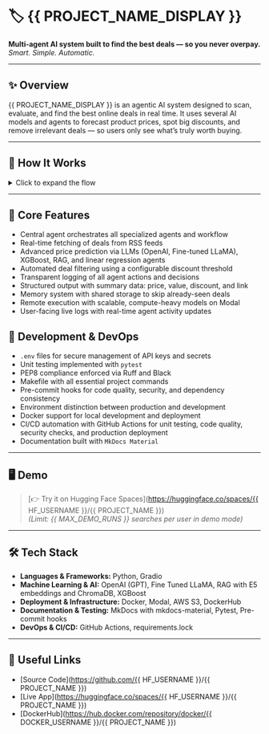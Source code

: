 # 🏷️ {{ PROJECT_NAME_DISPLAY }}

**Multi-agent AI system built to find the best deals — so you never overpay.**  
*Smart. Simple. Automatic.*

---

## ✨ Overview

{{ PROJECT_NAME_DISPLAY }} is an agentic AI system designed to scan, evaluate, and find the best online deals in real time. It uses several AI models and agents to forecast product prices, spot big discounts, and remove irrelevant deals — so users only see what’s truly worth buying.

---

## 🚀 How It Works

<details>
  <summary>Click to expand the flow</summary>

  <p>1️⃣ Users select up to {{ MAX_CAT }} categories from a predefined list in a sleek Gradio interface.</p>

  <p>2️⃣ A <strong>DealScanner agent</strong> fetches products and uses OpenAI to select the 5 best deals, ensuring clarity in description and pricing.</p>

  <p>3️⃣ Descriptions are passed to three independent agent models, each operating separately:</p>
    <ul>
      <li>A fine-tuned <strong>LLaMA LLM</strong></li>
      <li><strong>XGBoost</strong> with <strong>E5 embeddings</strong></li>
      <li>A <strong>RAG pipeline</strong> using <strong>E5 embeddings</strong> with <strong>ChromaDB</strong> and a frontier <strong>LLM model</strong></li>
    </ul>
  <p>The three agent predictions are combined by an <strong>ensemble agent</strong> using a <strong>linear regression model</strong> to produce the final estimated price.</p>

  <p>4️⃣ If the actual price is at least <strong>${{DEAL_THRESHOLD}} lower</strong> than the final estimated value, the deal is accepted.</p>

  <p>5️⃣ Accepted deals appear in a table with name, prices, discount, and link.</p>

</details>

---

## 🌟 Core Features

- Central agent orchestrates all specialized agents and workflow
- Real-time fetching of deals from RSS feeds
- Advanced price prediction via LLMs (OpenAI, Fine-tuned LLaMA), XGBoost, RAG, and linear regression agents
- Automated deal filtering using a configurable discount threshold
- Transparent logging of all agent actions and decisions
- Structured output with summary data: price, value, discount, and link
- Memory system with shared storage to skip already-seen deals
- Remote execution with scalable, compute-heavy models on Modal
- User-facing live logs with real-time agent activity updates

## 🔧 Development & DevOps

- `.env` files for secure management of API keys and secrets
- Unit testing implemented with `pytest`
- PEP8 compliance enforced via Ruff and Black
- Makefile with all essential project commands
- Pre-commit hooks for code quality, security, and dependency consistency
- Environment distinction between production and development
- Docker support for local development and deployment
- CI/CD automation with GitHub Actions for unit testing, code quality, security checks, and production deployment
- Documentation built with `MkDocs Material`

---

## 🖥️ Demo

> [👉 Try it on Hugging Face Spaces](https://huggingface.co/spaces/{{ HF_USERNAME }}/{{ PROJECT_NAME }})  
> *(Limit: {{ MAX_DEMO_RUNS }} searches per user in demo mode)*

---

## 🛠️ Tech Stack

- **Languages & Frameworks:** Python, Gradio
- **Machine Learning & AI:** OpenAI (GPT), Fine Tuned LLaMA, RAG with E5 embeddings and ChromaDB, XGBoost
- **Deployment & Infrastructure:** Docker, Modal, AWS S3, DockerHub
- **Documentation & Testing:** MkDocs with mkdocs-material, Pytest, Pre-commit hooks
- **DevOps & CI/CD:** GitHub Actions, requirements.lock

---

## 🔗 Useful Links

- [Source Code](https://github.com/{{ HF_USERNAME }}/{{ PROJECT_NAME }})
- [Live App](https://huggingface.co/spaces/{{ HF_USERNAME }}/{{ PROJECT_NAME }})
- [DockerHub](https://hub.docker.com/repository/docker/{{ DOCKER_USERNAME }}/{{ PROJECT_NAME }})

